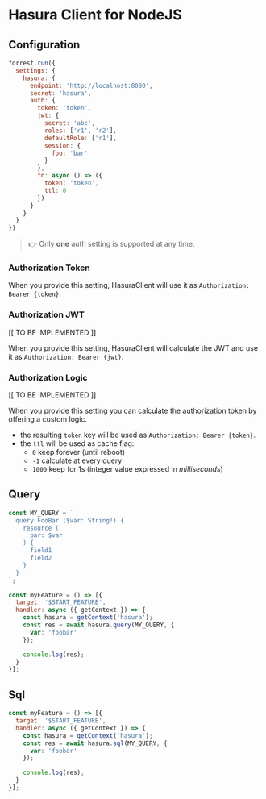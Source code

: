 # Hasura Client for NodeJS

## Configuration

```js
forrest.run({
  settings: {
    hasura: {
      endpoint: 'http://localhost:8080',
      secret: 'hasura',
      auth: {
        token: 'token',
        jwt: {
          secret: 'abc',
          roles: ['r1', 'r2'],
          defaultRole: ['r1'],
          session: {
            foo: 'bar'
          }
        },
        fn: async () => ({
          token: 'token',
          ttl: 0
        })
      } 
    }
  }
})
```

> 👉 Only **one** auth setting is supported at any time.

### Authorization Token

When you provide this setting, HasuraClient will use it as `Authorization: Bearer {token}`.

### Authorization JWT

[[ TO BE IMPLEMENTED ]]

When you provide this setting, HasuraClient will calculate the JWT and use it as `Authorization: Bearer {jwt}`.

### Authorization Logic

[[ TO BE IMPLEMENTED ]]

When you provide this setting you can calculate the authorization token by offering a custom logic.

- the resulting `token` key will be used as `Authorization: Bearer {token}`.
- the `ttl` will be used as cache flag:
  - `0` keep forever (until reboot)
  - `-1` calculate at every query
  - `1000` keep for 1s (integer value expressed in _milliseconds_)

## Query

```js
const MY_QUERY = `
  query FooBar ($var: String!) {
    resource (
      par: $var
    ) {
      field1
      field2
    }
  }
`;

const myFeature = () => [{
  target: '$START_FEATURE',
  handler: async ({ getContext }) => {
    const hasura = getContext('hasura');
    const res = await hasura.query(MY_QUERY, {
      var: 'foobar'
    });

    console.log(res);
  }
}];
```

## Sql

```js
const myFeature = () => [{
  target: '$START_FEATURE',
  handler: async ({ getContext }) => {
    const hasura = getContext('hasura');
    const res = await hasura.sql(MY_QUERY, {
      var: 'foobar'
    });

    console.log(res);
  }
}];
```

